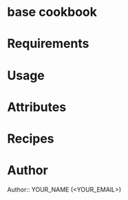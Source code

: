 # base cookbook

# Requirements

# Usage

# Attributes

# Recipes

# Author

Author:: YOUR_NAME (<YOUR_EMAIL>)
